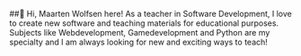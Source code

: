 ##👋 Hi, Maarten Wolfsen here!
As a teacher in Software Development, I love to create new software and teaching materials for educational purposes. Subjects like Webdevelopment, Gamedevelopment and Python are my specialty and I am always looking for new and exciting ways to teach!
